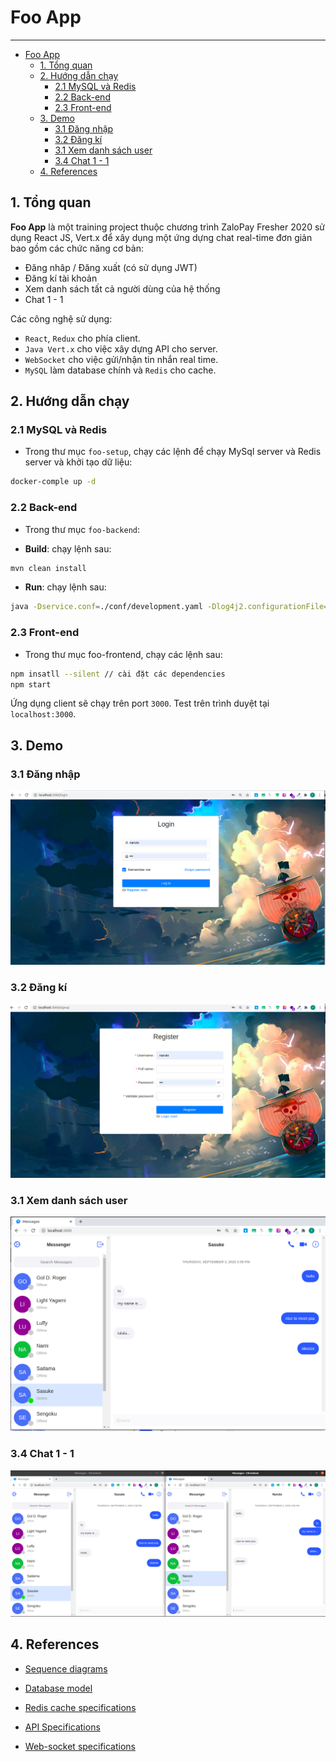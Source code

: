 # Foo App

---------------

- [Foo App](#foo-app)
  - [1. Tổng quan](#1-tổng-quan)
  - [2. Hướng dẫn chạy](#2-hướng-dẫn-chạy)
    - [2.1 MySQL và Redis](#21-mysql-và-redis)
    - [2.2 Back-end](#22-back-end)
    - [2.3 Front-end](#23-front-end)
  - [3. Demo](#3-demo)
    - [3.1 Đăng nhập](#31-đăng-nhập)
    - [3.2 Đăng kí](#32-đăng-kí)
    - [3.1 Xem danh sách user](#31-xem-danh-sách-user)
    - [3.4 Chat 1 - 1](#34-chat-1---1)
  - [4. References](#4-references)

## 1. Tổng quan

**Foo App** là một training project  thuộc chương trình  ZaloPay Fresher 2020 sử dụng React JS, Vert.x để xây dụng một ứng dựng chat real-time đơn giản bao gồm các chức năng cơ bản:

- Đăng nhâp / Đăng xuất (có sử dụng JWT)
- Đăng kí tài khoản
- Xem danh sách tất cả người dùng của hệ thống
- Chat 1 - 1

Các công nghệ sử dụng:

- `React`, `Redux` cho phía client.
- `Java Vert.x` cho việc xây dựng API cho server.
- `WebSocket` cho việc gửi/nhận tin nhắn real time.
- `MySQL` làm database chính và `Redis` cho cache.

## 2. Hướng dẫn chạy

### 2.1 MySQL và Redis

- Trong thư mục `foo-setup`, chạy các lệnh để chạy MySql server và Redis server và khởi tạo dữ liệu:

```bash
docker-comple up -d
```

### 2.2 Back-end

- Trong thư mục `foo-backend`:

- **Build**: chạy lệnh sau:

```bash
mvn clean install
```

- **Run**: chạy lệnh sau:

```bash
java -Dservice.conf=./conf/development.yaml -Dlog4j2.configurationFile=./conf/log4j2.xml -Dredis.conf=./conf/redis.yaml -cp target/foo-backend-1.0-SNAPSHOT.jar vn.zalopay.phucvt.fooapp.Runner
```

### 2.3 Front-end

- Trong thư mục foo-frontend, chạy các lệnh sau:

```bash
npm insatll --silent // cài đặt các dependencies
npm start
```

Ứng dụng client sẽ chạy trên port `3000`. Test trên trình duyệt tại `localhost:3000`.

## 3. Demo

### 3.1 Đăng nhập

![login](imgs/login.png)

### 3.2 Đăng kí

![register](imgs/register.png)

### 3.1 Xem danh sách user

![view-user-list](imgs/view-user-list.png)

### 3.4 Chat 1 - 1

![chat-1-1](imgs/chat-one-one.png)

## 4. References

- [Sequence diagrams](docs/sequence-diagrams.md)

- [Database model](docs/database-model.md)

- [Redis cache specifications](docs/cache-specifications.md)

- [API Specifications](https://app.swaggerhub.com/apis/NoRaDoMi/Foo_Chat_Application/1.0.0)

- [Web-socket specifications](docs/websocket-specification.md)